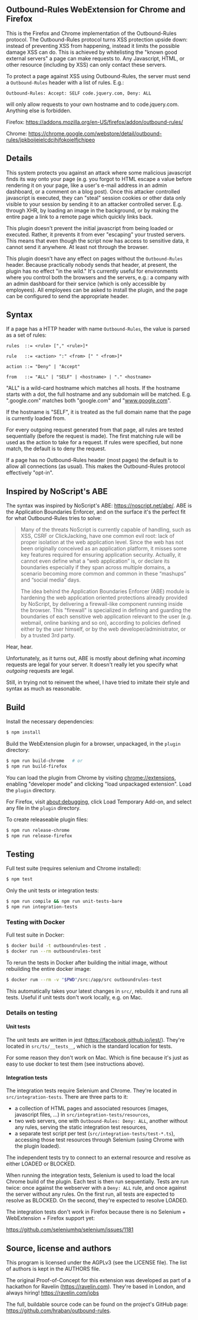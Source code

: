 ## Outbound-Rules WebExtension for Chrome and Firefox

This is the Firefox and Chrome implementation of the Outbound-Rules protocol.
The Outbound-Rules protocol turns XSS protection upside down: instead of
preventing XSS from happening, instead it limits the possible damage XSS can do.
This is achieved by whitelisting the "known good external servers" a page can
make requests to. Any Javascript, HTML, or other resource (including by XSS) can
only contact these servers.

To protect a page against XSS using Outbound-Rules, the server must send a
`Outbound-Rules` header with a list of rules. E.g.:

```
Outbound-Rules: Accept: SELF code.jquery.com, Deny: ALL
```

will only allow requests to your own hostname and to code.jquery.com. Anything
else is forbidden.

Firefox: https://addons.mozilla.org/en-US/firefox/addon/outbound-rules/

Chrome: https://chrome.google.com/webstore/detail/outbound-rules/jpkboijeielcdcjhjfokoielfjchipeo

## Details

This system protects you against an attack where some malicious javascript finds
its way onto your page (e.g. you forgot to HTML escape a value before rendering
it on your page, like a user's e-mail address in an admin dashboard, or a
comment on a blog post). Once this attacker controlled javascript is executed,
they can "steal" session cookies or other data only visible to your session by
sending it to an attacker controlled server. E.g. through XHR, by loading an
image in the background, or by making the entire page a link to a remote page
which quickly links back.

This plugin doesn't prevent the initial javascript from being loaded or
executed. Rather, it prevents it from ever "escaping" your trusted servers. This
means that even though the script now has access to sensitive data, it cannot
send it anywhere. At least not through the browser.

This plugin doesn't have any effect on pages without the `Outbound-Rules`
header. Because practically nobody sends that header, at present, the plugin has
no effect "in the wild." It's currently useful for environments where you
control both the browsers and the servers, e.g.: a company with an admin
dashboard for their service (which is only accessible by employees). All
employees can be asked to install the plugin, and the page can be configured to
send the appropriate header.

## Syntax

If a page has a HTTP header with name `Outbound-Rules`, the value is parsed as a
set of rules:

```
rules  ::= <rule> ["," <rule>]*

rule   ::= <action> ":" <from> [" " <from>]*

action ::= "Deny" | "Accept"

from   ::= "ALL" | "SELF" | <hostname> | "." <hostname>
```

"ALL" is a wild-card hostname which matches all hosts. If the hostname starts
with a dot, the full hostname and any subdomain will be matched. E.g.
".google.com" matches both "google.com" and "www.google.com".

If the hostname is "SELF", it is treated as the full domain name that the page
is currently loaded from.

For every outgoing request generated from that page, all rules are tested
sequentially (before the request is made). The first matching rule will be used
as the action to take for a request. If rules were specified, but none match,
the default is to deny the request.

If a page has no Outbound-Rules header (most pages) the default is to allow all
connections (as usual). This makes the Outbound-Rules protocol effectively
"opt-in".

## Inspired by NoScript's ABE

The syntax was inspired by NoScript's ABE: https://noscript.net/abe/. ABE is the
Application Boundaries Enforcer, and on the surface it's the perfect fit for
what Outbound-Rules tries to solve:

> Many of the threats NoScript is currently capable of handling, such as XSS,
> CSRF or ClickJacking, have one common evil root: lack of proper isolation at
> the web application level. Since the web has not been originally conceived as
> an application platform, it misses some key features required for ensuring
> application security. Actually, it cannot even define what a “web application”
> is, or declare its boundaries especially if they span across multiple domains,
> a scenario becoming more common and common in these “mashups” and “social
> media” days.
>
> The idea behind the Application Boundaries Enforcer (ABE) module is hardening
> the web application oriented protections already provided by NoScript, by
> delivering a firewall-like component running inside the browser. This
> "firewall" is specialized in defining and guarding the boundaries of each
> sensitive web application relevant to the user (e.g. webmail, online banking
> and so on), according to policies defined either by the user himself, or by
> the web developer/administrator, or by a trusted 3rd party.

Hear, hear.

Unfortunately, as it turns out, ABE is mostly about defining what _incoming_
requests are legal for your server. It doesn't really let you specify what
_outgoing_ requests are legal.

Still, in trying not to reinvent the wheel, I have tried to imitate their style
and syntax as much as reasonable.

## Build

Install the necessary dependencies:

```sh
$ npm install
```

Build the WebExtension plugin for a browser, unpackaged, in the `plugin`
directory:

```sh
$ npm run build-chrome   # or
$ npm run build-firefox
```

You can load the plugin from Chrome by visiting
[chrome://extensions](chrome://extensions), enabling "developer mode" and
clicking "load unpackaged extension". Load the `plugin` directory.

For Firefox, visit [about:debugging](about:debugging), click Load Temporary
Add-on, and select any file in the `plugin` directory.

To create releaseable plugin files:

```sh
$ npm run release-chrome
$ npm run release-firefox
```

## Testing

Full test suite (requires selenium and Chrome installed):

```sh
$ npm test
```

Only the unit tests or integration tests:

```sh
$ npm run compile && npm run unit-tests-bare
$ npm run integration-tests
```

### Testing with Docker

Full test suite in Docker:

```sh
$ docker build -t outboundrules-test .
$ docker run --rm outboundrules-test
```

To rerun the tests in Docker after building the initial image, without
rebuilding the entire docker image:

```sh
$ docker rum --rm -v "$PWD"/src:/app/src outboundrules-test
```

This automatically takes your latest changes in `src/`, rebuilds it and runs all
tests. Useful if unit tests don't work locally, e.g. on Mac.

### Details on testing

#### Unit tests

The unit tests are written in jest (https://facebook.github.io/jest/). They're
located in `src/ts/__tests__`, which is the standard location for tests.

For some reason they don't work on Mac. Which is fine because it's just as easy
to use docker to test them (see instructions above).

#### Integration tests

The integration tests require Selenium and Chrome. They're located in
`src/integration-tests`. There are three parts to it:

* a collection of HTML pages and associated resources (images, javascript
  files, ...) in `src/integration-tests/resources`,
* two web servers, one with `Outbound-Rules: Deny: ALL`, another without any
  rules, serving the static integration test resources,
* a separate test script per test (`src/integration-tests/test-*.ts`), accessing
  those test resources through Selenium (using Chrome with the plugin loaded).

The independent tests try to connect to an external resource and resolve as
either LOADED or BLOCKED.

When running the integration tests, Selenium is used to load the local Chrome
build of the plugin. Each test is then run sequentially. Tests are run twice:
once against the webserver with a `Deny: ALL` rule, and once against the server
without any rules. On the first run, all tests are expected to resolve as
BLOCKED. On the second, they're expected to resolve LOADED.

The integration tests don't work in Firefox because there is no Selenium +
WebExtension + Firefox support yet:

https://github.com/seleniumhq/selenium/issues/1181

## Source, license and authors

This program is licensed under the AGPLv3 (see the LICENSE file). The list of
authors is kept in the AUTHORS file.

The original Proof-of-Concept for this extension was developed as part of a
hackathon for Ravelin (https://ravelin.com). They're based in London, and always
hiring! https://ravelin.com/jobs

The full, buildable source code can be found on the project's GitHub page:
https://github.com/hraban/outbound-rules.
